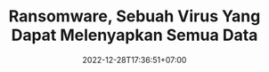 ---
title: "Ransomware, Sebuah Virus Yang Dapat Melenyapkan Semua Data"
date: 2022-12-28T17:36:51+07:00
# weight: 1
tags: ["Hacker", "Edukasi", "Scam", "Virus"]
draft: true
summary: "Ransomware merupakan sebuah virus yang dapat mengenkripsi seluruh data yang ada di komputer."
---